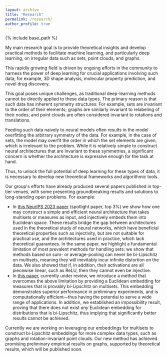 ```yaml
---
layout: archive
title: "Research"
permalink: /research/
author_profile: true
---
```


{% include base_path %}

My main research goal is to provide theoretical insights and develop practical methods to facilitate machine learning, and particularly deep learning, on irregular data such as sets, point clouds, and graphs.

This rapidly growing field is driven by ongoing efforts in the community to harness the power of deep learning for crucial applications involving such data; for example, 3D shape analysis, molecular property prediction, and novel drug discovery.

This goal poses unique challenges, as traditional deep-learning methods cannot be directly applied to these data types. The primary reason is that such data has inherent symmetry structures: For example, sets are invariant to the order of their elements; graphs are similarly invariant to relabeling of their nodes; and point clouds are often considered invariant to rotations and translations.

Feeding such data naively to neural models often results in the model overfitting the arbitrary symmetry of the data. For example, in the case of sets, the model may overfit the order in which the set elements are given, which is irrelevant to the problem. While it is relatively simple to construct neural architectures that are invariant to these symmetries, a significant concern is whether the architecture is expressive enough for the task at hand.

Thus, to unlock the full potential of deep learning for these types of data, it is necessary to develop new theoretical frameworks and algorithmic tools.

Our group's efforts have already produced several papers published in top-tier venues, with some presenting groundbreaking results and solutions to long-standing open problems. For example:

- In [this NeurIPS 2023 paper](https://tal-amir.github.io/publication/2023-12%20Neural%20Injective%20Functions) (spotlight paper, top 3%) we show how one may construct a simple and efficient neural architecture that takes multisets or measures as input, and injectively embeds them into Euclidean space. These results bridge the gap between architectures used in the theoretical study of neural networks, which have beneficial theoretical properties such as injectivity, but are not suitable for practical use, and the architectures used in practice, which lack theoretical guarantees. In the same paper, we highlight a fundamental limitation of most prevalent methods for handling sets: we show that methods based on sum- or average-pooling can never be bi-Lipschitz on multisets, meaning they will inevitably incur infinite distortion on the data. We also showed that if, in addition, their activations are all piecewise linear, such as ReLU, then they cannot even be injective.
- In [this paper](https://tal-amir.github.io/publication/2024-05%20Fourier%20Sliced-Wasserstein%20Embedding), currently under review, we introduce a method that overcomes the above limitation by providing a Euclidean embedding for measures that is provably bi-Lipschitz on multisets. This embedding demonstrates superior performance in preliminary experiments, and is computationally efficient—thus having the potential to serve a wide range of applications. In addition, we established an impossibility result, proving that there does not exist _any_ Euclidean embedding for distributions that is bi-Lipschitz, thus implying that significantly better results cannot be achieved.

Currently we are working on leveraging our embeddings for multisets to construct bi-Lipschitz embeddings for more complex data types, such as graphs and rotation-invariant point clouds. Our new method has achieved promising preliminary empirical results on graphs, supported by theoretical results, which will be published soon.
